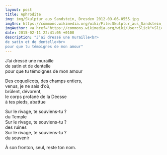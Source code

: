 ```yaml
---
layout: post
title: Aphrodite
img: img/Skulptur_aus_Sandstein,_Dresden_2012-09-06-0555.jpg
imgSrc: https://commons.wikimedia.org/wiki/File:Skulptur_aus_Sandstein,_Dresden_2012-09-06-0555.jpg
imgAuthor: <a href="https://commons.wikimedia.org/wiki/User:Slick">Slick</a>
date: 2015-02-11 22:41:05 +0100
description: "J’ai dressé une muraille<br>
de satin et de dentelle<br>
pour que tu témoignes de mon amour"
---
```

J’ai dressé une muraille<br>
de satin et de dentelle<br>
pour que tu témoignes de mon amour

Des coquelicots, des champs entiers,<br>
venus, je ne sais d’où,<br>
brûlent, dévorent,<br>
le corps profané de la Déesse<br>
à tes pieds, abattue

Sur le rivage, te souviens-tu&nbsp;?<br>
du Temple<br>
Sur le rivage, te souviens-tu&nbsp;?<br>
des ruines<br>
Sur le rivage, te souviens-tu&nbsp;?<br>
du souvenir

À son fronton, seul, reste ton nom.
